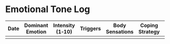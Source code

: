 # Emotional Tone Log

| Date | Dominant Emotion | Intensity (1‑10) | Triggers | Body Sensations | Coping Strategy | Outcome |
|------|------------------|------------------|----------|-----------------|-----------------|---------|
|      |                  |                  |          |                 |                 |         |

